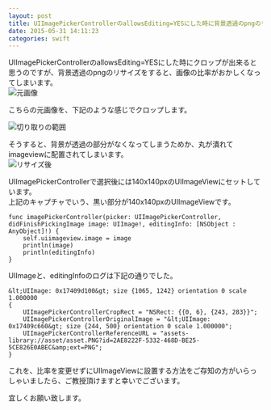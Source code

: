 ```yaml
---
layout: post
title: UIImagePickerControllerのallowsEditing=YESにした時に背景透過のpngのリサイズの比率がおかしくなる
date: 2015-05-31 14:11:23
categories: swift
---
```

<p>UIImagePickerControllerのallowsEditing=YESにした時にクロップが出来ると思うのですが、背景透過のpngのリサイズをすると、画像の比率がおかしくなってしまいます。<br>
<img src="https://i.stack.imgur.com/Ckv8z.png" alt="元画像"></p>

<p>こちらの元画像を、下記のような感じでクロップします。</p>

<p><img src="https://i.stack.imgur.com/HwWfH.png" alt="切り取りの範囲"></p>

<p>そうすると、背景が透過の部分がなくなってしまうためか、丸が潰れてimageviewに配置されてしまいます。<br>
<img src="https://i.stack.imgur.com/N0tgB.png" alt="リサイズ後"></p>

<p>UIImagePickerControllerで選択後には140x140pxのUIImageViewにセットしています。<br>
上記のキャプチャでいう、黒い部分が140x140pxのUIImageViewです。</p>

```
func imagePickerController(picker: UIImagePickerController, didFinishPickingImage image: UIImage!, editingInfo: [NSObject : AnyObject]!) {
    self.uiimageview.image = image
    println(image)
    println(editingInfo)
}
```

<p>UIImageと、editingInfoのログは下記の通りでした。</p>

```
&lt;UIImage: 0x17409d100&gt; size {1065, 1242} orientation 0 scale 1.000000
{
    UIImagePickerControllerCropRect = "NSRect: {{0, 6}, {243, 283}}";
    UIImagePickerControllerOriginalImage = "&lt;UIImage: 0x17409c660&gt; size {244, 500} orientation 0 scale 1.000000";
    UIImagePickerControllerReferenceURL = "assets-library://asset/asset.PNG?id=2AE8222F-5332-468D-BE25-5CE826E0ABEC&amp;ext=PNG";
}
```

<p>これを、比率を変更せずにUIImageViewに設置する方法をご存知の方がいらっしゃいましたら、ご教授頂けますと幸いでございます。</p>

<p>宜しくお願い致します。</p>
